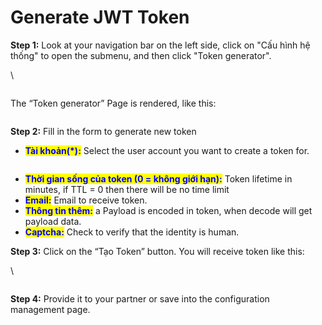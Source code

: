# Generate JWT Token

**Step 1:** Look at your navigation bar on the left side, click on "Cấu hình hệ thống" to open the submenu, and then click "Token generator".

\


<figure><img src="https://lh7-rt.googleusercontent.com/docsz/AD_4nXck9S58vc6Jw5kJqIJO8apo2XSJqbZOCfi-0unlJTqWYMScyK5SoCx3e4Sc205sWusrkm4j4q3RzsjjcOzJNBNYjsNtsXrgBUXxuZBTf5dXXyIPxM0-9lFTiwCK9EXUWTblHBiMXqmr31s6i-hJ1WR_fp6cxOQcf1aFs7mquQ?key=UzZIS7gYdVnQcXeG4-ykVw" alt=""><figcaption></figcaption></figure>

The “Token generator” Page is rendered, like this:

<figure><img src="https://lh7-rt.googleusercontent.com/docsz/AD_4nXcorLLv0I1cg2uRzjOa068fRfMWAmNYOulfYXqC8b-GINiy0vTJEjHPIMe0wxVfOjTouc9x-kAtN_B0RU3oQAphp2C9Jy0Xqxo1qCgjpz5FQbNg3OPjXbMv5KX9gkh4EMSArTm6kvAQ9B6vJDzjTPfsTGzfBzseTRohlwMu?key=UzZIS7gYdVnQcXeG4-ykVw" alt=""><figcaption></figcaption></figure>

**Step 2:** Fill in the form to generate new token

* <mark style="color:blue;">**Tài khoản(\*):**</mark>  Select the user account you want to create a token for.

<figure><img src="https://lh7-rt.googleusercontent.com/docsz/AD_4nXc9r72vE0PyhbOuFvlDYtYGt8fk9UZK5QKvDuDNV2yOQ5BX5jieKEZZBvRf-cSTQxEzbKu9RH5V7PHvgc4O2nQgY_T3sUHNnhptSPLetjuovYmqAeJa2QJegCd7wR4CSwfrAv54KIS_tQ54MNDhA0tmXGBa027sZWBnN10D6g?key=UzZIS7gYdVnQcXeG4-ykVw" alt=""><figcaption></figcaption></figure>

* <mark style="color:blue;">**Thời gian sống của token (0 = không giới hạn):**</mark> Token lifetime in minutes, if TTL = 0 then there will be no time limit
* <mark style="color:blue;">**Email:**</mark> Email to receive token.
* <mark style="color:blue;">**Thông tin thêm:**</mark> a Payload is encoded in token, when decode will get payload data.
* <mark style="color:blue;">**Captcha:**</mark> Check to verify that the identity is human.

**Step 3:** Click on the “Tạo Token” button. You will receive token like this:

\


<figure><img src="https://lh7-rt.googleusercontent.com/docsz/AD_4nXdZhVU41AohYb4njGtFT0RUSk5Ngfljs-c_H3pQfvo4aGebcV9AI5ryW60fx_2YxirV1USrZIy7vaWSDOVmzurNanolQmqvbqJeKoX-g9KrHKVWXcqk6fZRMSXXhRhAG8QQ8foi7MexDVTUyI31lBUgw32nU9ftqYrtkyKMig?key=UzZIS7gYdVnQcXeG4-ykVw" alt=""><figcaption></figcaption></figure>

**Step 4:** Provide it to your partner or save into the configuration management page.
